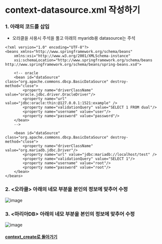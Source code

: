 # context-datasource.xml 작성하기
### 1. 아래의 코드를 삽입
- 오라클을 사용시 주석을 풀고 아래의 myaridb용 datasource는 주석
```
<?xml version="1.0" encoding="UTF-8"?>
<beans xmlns="http://www.springframework.org/schema/beans" 
	xmlns:xsi="http://www.w3.org/2001/XMLSchema-instance"
	xsi:schemaLocation="http://www.springframework.org/schema/beans http://www.springframework.org/schema/beans/spring-beans.xsd">

    <!-- oracle
    <bean id="dataSource" class="org.apache.commons.dbcp.BasicDataSource" destroy-method="close">
        <property name="driverClassName" value="oracle.jdbc.driver.OracleDriver"/>
        <property name="url" value="jdbc:oracle:thin:@127.0.0.1:1521:example" />
        <property name="validationQuery" value="SELECT 1 FROM dual"/>
        <property name="username" value="user"/>
        <property name="password" value="password"/>
    </bean>
    -->
    
    <bean id="dataSource" class="org.apache.commons.dbcp.BasicDataSource" destroy-method="close">
	    <property name="driverClassName" value="org.mariadb.jdbc.Driver"/>
	    <property name="url" value="jdbc:mariadb://localhost/test" />
	    <property name="validationQuery" value="SELECT 1"/>
	    <property name="username" value="root"/>
	    <property name="password" value="root"/>
	</bean>
</beans>
```
### 2. **<오라클>** 아래의 네모 부분을 본인의 정보에 맞추어 수정
![image](https://user-images.githubusercontent.com/42727909/49121237-19e1c000-f2f3-11e8-9553-1c41f0120ee6.png)
### 3. **<마리아DB>** 아래의 네모 부분을 본인의 정보에 맞추어 수정
![image](https://user-images.githubusercontent.com/42727909/49121313-5dd4c500-f2f3-11e8-99a2-c1e22812723e.png)

#### [context_create로 돌아가기](context_create.md)
